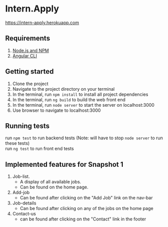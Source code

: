# Intern.Apply

https://intern-apply.herokuapp.com

## Requirements

1. [Node.js and NPM](https://nodejs.org/en/)
2. [Angular CLI](https://cli.angular.io/)

## Getting started

1. Clone the project
2. Navigate to the project directory on your terminal
3. In the terminal, run `npm install` to install all project dependencies
4. In the terminal, run `ng build` to build the web front end
5. In the terminal, run `node server` to start the server on localhost:3000
6. Use browser to navigate to localhost:3000

## Running tests

run `npm test` to run backend tests (Note: will have to stop `node server` to run these tests)<br/>
run `ng test` to run front end tests

## Implemented features for Snapshot 1

1. Job-list. 
    * A display of all available jobs. 
    * Can be found on the home page.
2. Add-job
    * Can be found after clicking on the "Add Job" link on the nav-bar
3. Job-details
    * Can be found after clicking on any of the jobs on the home page
4. Contact-us
    * can be found after clicking on the "Contact" link in the footer
